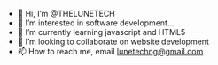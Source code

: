 - 👋 Hi, I’m @THELUNETECH
- 👀 I’m interested in software development...
- 🌱 I’m currently learning javascript and HTML5
- 💞️ I’m looking to collaborate on website development 
- 📫 How to reach me, email lunetechng@gmail.com 

<!---
THELUNETECH/THELUNETECH is a ✨ special ✨ repository because its `README.md` (this file) appears on your GitHub profile.
You can click the Preview link to take a look at your changes.
--->
